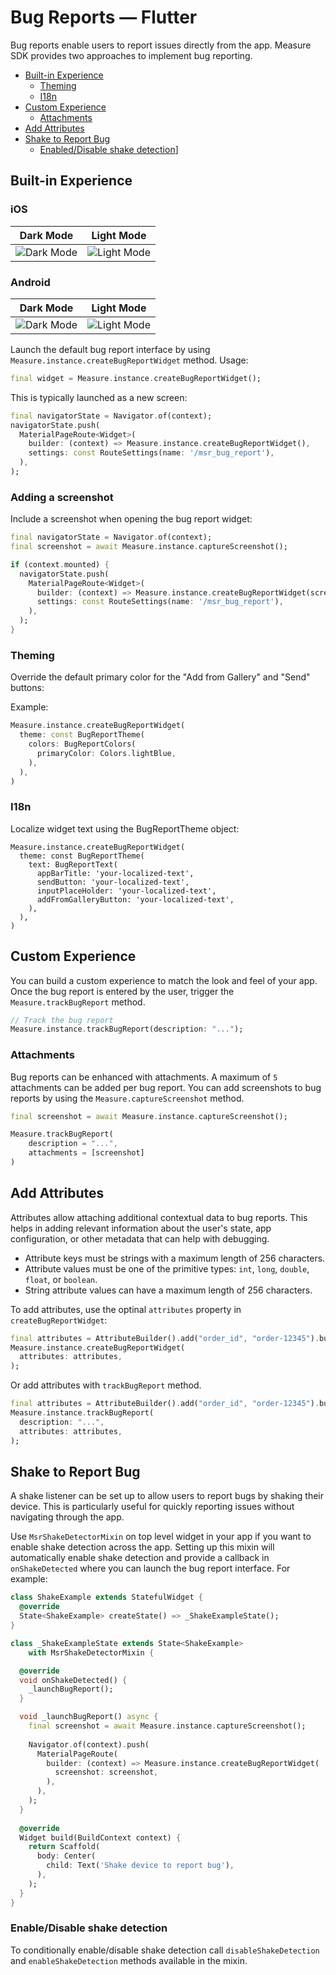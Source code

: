 # Bug Reports — Flutter

Bug reports enable users to report issues directly from the app. Measure SDK provides two approaches to implement bug reporting.

* [Built-in Experience](#built-in-experience)
    * [Theming](#theming)
    * [I18n](#i18n)
* [Custom Experience](#custom-experience)
    * [Attachments](#attachments)
* [Add Attributes](#add-attributes)
* [Shake to Report Bug](#shake-to-report-bug)
  * [Enabled/Disable shake detection](#enabledisable-shake-detection)]  

## Built-in Experience

### iOS

| Dark Mode                                             | Light Mode                                              |
|-------------------------------------------------------|---------------------------------------------------------|
| ![Dark Mode](assets/flutter-ios-bug-report-dark.jpeg) | ![Light Mode](assets/flutter-ios-bug-report-light.jpeg) |

### Android

| Dark Mode                                                | Light Mode                                                 |
|----------------------------------------------------------|------------------------------------------------------------|
| ![Dark Mode](assets/flutter-android-bug-report-dark.png) | ![Light Mode](assets/flutter-android-bug-report-light.png) |


Launch the default bug report interface by using `Measure.instance.createBugReportWidget` method. Usage:

```dart
final widget = Measure.instance.createBugReportWidget();
```

This is typically launched as a new screen:

```dart
final navigatorState = Navigator.of(context);
navigatorState.push(
  MaterialPageRoute<Widget>(
    builder: (context) => Measure.instance.createBugReportWidget(),
    settings: const RouteSettings(name: '/msr_bug_report'),
  ),
);
```

### Adding a screenshot

Include a screenshot when opening the bug report widget:

```dart
final navigatorState = Navigator.of(context);
final screenshot = await Measure.instance.captureScreenshot();

if (context.mounted) {
  navigatorState.push(
    MaterialPageRoute<Widget>(
      builder: (context) => Measure.instance.createBugReportWidget(screenshot: screenshot),
      settings: const RouteSettings(name: '/msr_bug_report'),
    ),
  );
}
```

### Theming

Override the default primary color for the "Add from Gallery" and "Send" buttons:

Example:

```dart
Measure.instance.createBugReportWidget(
  theme: const BugReportTheme(
    colors: BugReportColors(
      primaryColor: Colors.lightBlue,
    ),
  ),
)
```

### I18n

Localize widget text using the BugReportTheme object:

```
Measure.instance.createBugReportWidget(
  theme: const BugReportTheme(
    text: BugReportText(
      appBarTitle: 'your-localized-text',
      sendButton: 'your-localized-text',
      inputPlaceHolder: 'your-localized-text',
      addFromGalleryButton: 'your-localized-text',
    ),
  ),
)
```

## Custom Experience

You can build a custom experience to match the look and feel of your app. Once the bug report is entered by the user, trigger the `Measure.trackBugReport` method.

```dart
// Track the bug report
Measure.instance.trackBugReport(description: "...");
```

### Attachments

Bug reports can be enhanced with attachments. A maximum of `5` attachments can be added per bug
report. You can add screenshots to bug reports by using the `Measure.captureScreenshot` method.

```dart
final screenshot = await Measure.instance.captureScreenshot();

Measure.trackBugReport(
    description = "...",
    attachments = [screenshot]
)
```

## Add Attributes

Attributes allow attaching additional contextual data to bug reports. This helps in adding relevant information about the user's state, app configuration, or other metadata that can help with debugging.

- Attribute keys must be strings with a maximum length of 256 characters.
- Attribute values must be one of the primitive types: `int`, `long`, `double`, `float`, or `boolean`.
- String attribute values can have a maximum length of 256 characters.

To add attributes, use the optinal `attributes` property in `createBugReportWidget`:

```dart
final attributes = AttributeBuilder().add("order_id", "order-12345").build();
Measure.instance.createBugReportWidget(
  attributes: attributes,
);
```

Or add attributes with `trackBugReport` method.

```dart
final attributes = AttributeBuilder().add("order_id", "order-12345").build();
Measure.instance.trackBugReport(
  description: "...",
  attributes: attributes,
);
```

## Shake to Report Bug

A shake listener can be set up to allow users to report bugs by shaking their device. This is
particularly useful for quickly reporting issues without navigating through the app.

Use `MsrShakeDetectorMixin` on top level widget in your app if you want to enable shake detection
across the app. Setting up this mixin will automatically enable shake detection and provide 
a callback in `onShakeDetected` where you can launch the bug report interface. For example:

```dart
class ShakeExample extends StatefulWidget {
  @override
  State<ShakeExample> createState() => _ShakeExampleState();
}

class _ShakeExampleState extends State<ShakeExample> 
    with MsrShakeDetectorMixin {

  @override
  void onShakeDetected() {
    _launchBugReport();
  }

  void _launchBugReport() async {
    final screenshot = await Measure.instance.captureScreenshot();
    
    Navigator.of(context).push(
      MaterialPageRoute(
        builder: (context) => Measure.instance.createBugReportWidget(
          screenshot: screenshot,
        ),
      ),
    );
  }
  
  @override
  Widget build(BuildContext context) {
    return Scaffold(
      body: Center(
        child: Text('Shake device to report bug'),
      ),
    );
  }
}
```

### Enable/Disable shake detection

To conditionally enable/disable shake detection call `disableShakeDetection` and 
`enableShakeDetection` methods available in the mixin.